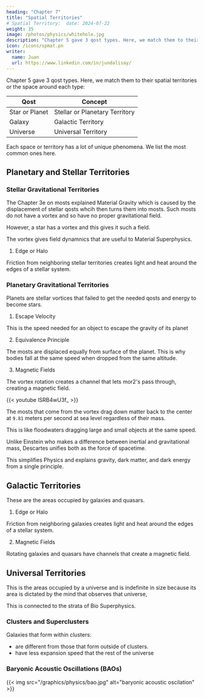 ```yaml
---
heading: "Chapter 7"
title: "Spatial Territories"
# Spatial Territory:  date: 2024-07-22
weight: 35
image: /photos/physics/whitehole.jpg
description: "Chapter 5 gave 3 qost types. Here, we match them to their gravitational territories"
icon: /icons/spmat.pn
writer:
  name: Juan
  url: https://www.linkedin.com/in/jundalisay/
---
```



Chapter 5 gave 3 qost types. Here, we match them to their spatial territories or the space around each type:

<!-- Atom | Nucleaon | Inner Shells | Outer Shells |   -->

Qost | Concept
--- | --- 
Star or Planet | Stellar or Planetary Territory
Galaxy |  Galactic Territory 
Universe | Universal Territory


Each space or territory has a lot of unique phenomena. We list the most common ones here.


## Planetary and Stellar Territories

### Stellar Gravitational Territories

The Chapter 3e on mosts explained Material Gravity which is caused by the displacement of stellar qosts whcih then turns them into mosts. Such mosts do not have a vortex and so have no proper gravitational field. 

However, a star has a vortex and this gives it such a field. 

The vortex gives field dynamnics that are useful to Material Superphysics.

1. Edge or Halo

Friction from neighboring stellar territories creates light and heat around the edges of a stellar system. 



### Planetary Gravitational Territories

Planets are stellar vortices that failed to get the needed qosts and energy to become stars. 

1. Escape Velocity 

This is the speed needed for an object to escape the gravity of its planet


2. Equivalence Principle 

The mosts are displaced equally from surface of the planet. This is why bodies fall at the same speed when dropped from the same altitude. 


3. Magnetic Fields

The vortex rotation creates a channel that lets mor2's pass through, creating a magnetic field.

<!-- Cartesian Vortex Mechanics: Equivalence Principle  -->

{{< youtube lSRB4wU3f_ >}}

<!-- https://youtu.be/lSRB4wU3f_0 -->

The mosts that come from the vortex drag down matter back to the center at `9.81` meters per second at sea level regardless of their mass.

This is like floodwaters dragging large and small objects at the same speed. 

Unlike Einstein who makes a difference between inertial and gravitational mass, Descartes unifies both as the force of spacetime. 

This simplifies Physics and explains gravity, dark matter, and dark energy from a single principle.




## Galactic Territories

These are the areas occupied by galaxies and quasars.

1. Edge or Halo

Friction from neighboring galaxies creates light and heat around the edges of a stellar system. 


2. Magnetic Fields

Rotating galaxies and quasars have channels that create a magnetic field.




## Universal Territories

This is the areas occupied by a universe and is indefinite in size because its area is dictated by the mind that observes that universe,

This is connected to the strata of Bio Superphysics. 


### Clusters and Superclusters

Galaxies that form within clusters:
- are different from those that form outside of clusters. 
- have less expansion speed that the rest of the universe



### Baryonic Acoustic Oscillations (BAOs)

{{< img src="/graphics/physics/bao.jpg" alt="baryonic acoustic oscilation" >}}